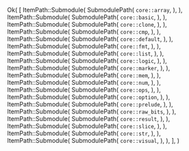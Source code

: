 Ok(
    [
        ItemPath::Submodule(
            SubmodulePath(
                `core::array`,
            ),
        ),
        ItemPath::Submodule(
            SubmodulePath(
                `core::basic`,
            ),
        ),
        ItemPath::Submodule(
            SubmodulePath(
                `core::clone`,
            ),
        ),
        ItemPath::Submodule(
            SubmodulePath(
                `core::cmp`,
            ),
        ),
        ItemPath::Submodule(
            SubmodulePath(
                `core::default`,
            ),
        ),
        ItemPath::Submodule(
            SubmodulePath(
                `core::fmt`,
            ),
        ),
        ItemPath::Submodule(
            SubmodulePath(
                `core::list`,
            ),
        ),
        ItemPath::Submodule(
            SubmodulePath(
                `core::logic`,
            ),
        ),
        ItemPath::Submodule(
            SubmodulePath(
                `core::marker`,
            ),
        ),
        ItemPath::Submodule(
            SubmodulePath(
                `core::mem`,
            ),
        ),
        ItemPath::Submodule(
            SubmodulePath(
                `core::num`,
            ),
        ),
        ItemPath::Submodule(
            SubmodulePath(
                `core::ops`,
            ),
        ),
        ItemPath::Submodule(
            SubmodulePath(
                `core::option`,
            ),
        ),
        ItemPath::Submodule(
            SubmodulePath(
                `core::prelude`,
            ),
        ),
        ItemPath::Submodule(
            SubmodulePath(
                `core::raw_bits`,
            ),
        ),
        ItemPath::Submodule(
            SubmodulePath(
                `core::result`,
            ),
        ),
        ItemPath::Submodule(
            SubmodulePath(
                `core::slice`,
            ),
        ),
        ItemPath::Submodule(
            SubmodulePath(
                `core::str`,
            ),
        ),
        ItemPath::Submodule(
            SubmodulePath(
                `core::visual`,
            ),
        ),
    ],
)